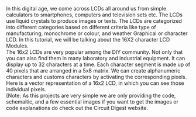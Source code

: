 


<br>
<br>
<br>
In this digital age, we come across LCDs all around us from simple calculators to smartphones, computers and television sets etc. The LCDs use liquid crystals to produce images or texts. The LCDs are categorized into different categories based on different criteria like type of manufacturing, monochrome or colour, and weather Graphical or character LCD. In this tutorial, we will be talking about the 16X2 character LCD Modules.
<br>
The 16x2 LCDs are very popular among the DIY community. Not only that you can also find them in many laboratory and industrial equipment. It can display up to 32 characters at a time. Each character segment is made up of 40 pixels that are arranged in a 5x8 matrix. We can create alphanumeric characters and customs characters by activating the corresponding pixels. Here is a vector representation of a 16x2 LCD, in which you can see those individual pixels.
<br>
[Note: As this projects are very simple we are only providing the code, schemaitic, and a few essential images if you want to get the images or code explanations do check out the Circuit Digest website.
<br>
<br>

